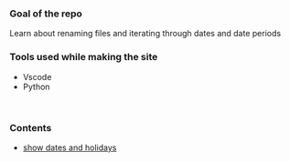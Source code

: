 
### Goal of the repo
Learn about renaming files and iterating through dates and date periods
<br>


### Tools used while making the site
- Vscode
- Python

<br>

### Contents
- [show dates and holidays](weekends.py)